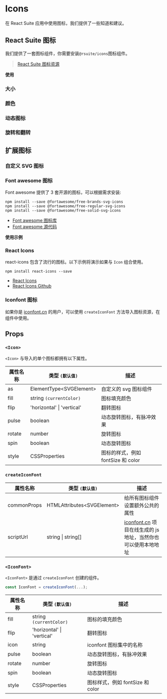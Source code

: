 # Icons

在 React Suite 应用中使用图标，我们提供了一些知道和建议。

## React Suite 图标

我们提供了一套图标组件，你需要安装`@rsuite/icons`图标组件。

> [React Suite 图标资源](/zh/resources/icons)

<!--{include:(components/icon/fragments/install.md)}-->

**使用**

<!--{include:(components/icon/fragments/import.md)}-->

### 大小

<!--{include:`size.md`}-->

### 颜色

<!--{include:`color.md`}-->

### 动态图标

<!--{include:`spin.md`}-->

### 旋转和翻转

<!--{include:`rotate.md`}-->

## 扩展图标

### 自定义 SVG 图标

<!--{include:`custom-svg.md`}-->

### Font awesome 图标

Font awesome 提供了 3 套开源的图标，可以根据需求安装:

```
npm install --save @fortawesome/free-brands-svg-icons
npm install --save @fortawesome/free-regular-svg-icons
npm install --save @fortawesome/free-solid-svg-icons
```

- [Font awesome 图标库](https://fontawesome.com/icons?d=listing&m=free)
- [Font awesome 源代码](https://github.com/FortAwesome/Font-Awesome/tree/master/js-packages/%40fortawesome)

**使用示例**

<!--{include:`custom-font-awesome.md`}-->

### React Icons

react-icons 包含了流行的图标。以下示例将演示如果与 `Icon` 组合使用。

```
npm install react-icons --save
```

- [React Icons](https://react-icons.github.io/react-icons)
- [React Icons Github](https://github.com/react-icons/react-icons)

<!--{include:`custom-react-icons.md`}-->

### Iconfont 图标

如果你是 [iconfont.cn](https://iconfont.cn) 的用户，可以使用 `createIconFont` 方法导入图标资源，在组件中使用。

<!--{include:`create-icon-font.md`}-->

## Props

### `<Icon>`

`<Icon>` 与导入的单个图标都拥有以下属性。

| 属性名称 | 类型 `(默认值)`                | 描述                               |
| -------- | ------------------------------ | ---------------------------------- |
| as       | ElementType&lt;SVGElement&gt;  | 自定义的 svg 图标组件              |
| fill     | string `(currentColor)`        | 图标填充颜色                       |
| flip     | 'horizontal' &#124; 'vertical' | 翻转图标                           |
| pulse    | boolean                        | 动态旋转图标，有脉冲效果           |
| rotate   | number                         | 旋转图标                           |
| spin     | boolean                        | 动态旋转图标                       |
| style    | CSSProperties                  | 图标的样式，例如 fontSize 和 color |

### `createIconFont`

| 属性名称    | 类型 `(默认值)`                  | 描述                                                                                |
| ----------- | -------------------------------- | ----------------------------------------------------------------------------------- |
| commonProps | HTMLAttributes&lt;SVGElement&gt; | 给所有图标组件设置额外公共的属性                                                    |
| scriptUrl   | string &#124; string[]           | [iconfont.cn](https://iconfont.cn) 项目在线生成的 js 地址，当然你也可以使用本地地址 |

### `<IconFont>`

`<IconFont>` 是通过 `createIconFont` 创建的组件。

```js
const IconFont = createIconFont(...);
```

| 属性名称 | 类型 `(默认值)`                | 描述                             |
| -------- | ------------------------------ | -------------------------------- |
| fill     | string `(currentColor)`        | 图标的填充颜色                   |
| flip     | 'horizontal' &#124; 'vertical' | 翻转图标                         |
| icon     | string                         | iconfont 图标集中的名称          |
| pulse    | boolean                        | 动态旋转图标，有脉冲效果         |
| rotate   | number                         | 旋转图标                         |
| spin     | boolean                        | 动态旋转图标                     |
| style    | CSSProperties                  | 图标样式，例如 fontSize 和 color |
